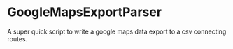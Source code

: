 # GoogleMapsExportParser
A super quick script to write a google maps data export to a csv connecting routes.
